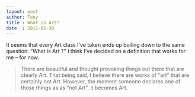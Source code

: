 ```yaml
---
layout: post
author: Tony
title : What is Art?
date  : 2011-05-30
---
```


It seems that every Art class I’ve taken ends up boiling down to the same question: “What is Art ?" I think I’ve decided on a definition that works for me – for now.

> There are beautiful and thought provoking things out there that are clearly Art. That being said, I believe there are works of "art” that are certainly not Art. However, the moment someone declares one of those things as as “not Art”, it becomes Art.
